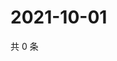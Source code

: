 # 2021-10-01

共 0 条

<!-- BEGIN -->
<!-- 最后更新时间 Fri Oct 01 2021 01:18:23 GMT+0800 (China Standard Time) -->

<!-- END -->
